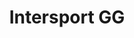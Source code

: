 ---
title: Intersport GG
description: Revamp Website Intersport Gudang Garam
url: https://gg.isobar-live.id/
img: /projects/intersport-gg.png
alt: Intersport GG
status: Finished(Maintenance)
start: '2020-12-17T17:00:00.000Z'
end: '2021-04-17T17:00:00.000Z'
---